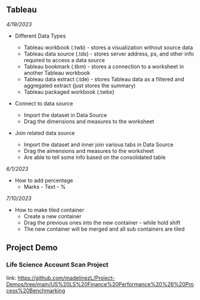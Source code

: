 ## Tableau
*4/19/2023* <br>
* Different Data Types <br>
  - Tableau workbook (.twb) - stores a visualization without source data <br>
  - Tableau data source (.tds) - stores server address, ps, and other info required to access a data source <br>
  - Tableau bookmark (.tbm) - stores a connection to a worksheet in another Tableau workbook <br>
  - Tableau data extract (.tde) - stores Tableau data as a filtered and aggregated extract (just stores the summary) <br>
  - Tableau packaged workbook (.twbx) <br>

* Connect to data source
  - Import the dataset in Data Source
  - Drag the dimensions and measures to the worksheet

* Join related data source
  - Import the dataset and inner join various tabs in Data Source
  - Drag the aimensions and measures to the worksheet
  - Are able to tell some info based on the consolidated table

*6/1/2023* <br>
* How to add percentage
  - Marks - Text - %

*7/10/2023* <br>
* How to make tiled container
  - Create a new container
  - Drag the previous ones into the new container - while hold shift
  - The new container will be merged and all sub containers are tiled

## Project Demo
### Life Science Account Scan Project <br>
link: https://github.com/madelinezL/Project-Demos/tree/main/US%20LS%20Finance%20Performance%20%26%20Process%20Benchmarking
